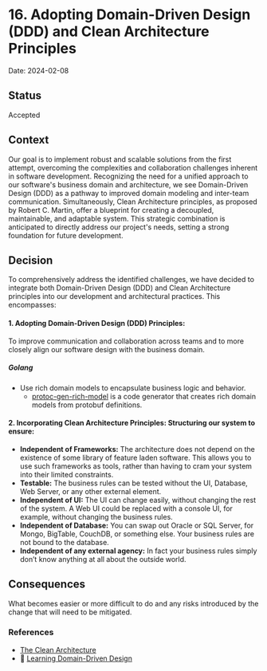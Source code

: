 # 16. Adopting Domain-Driven Design (DDD) and Clean Architecture Principles

Date: 2024-02-08

## Status

Accepted

## Context

Our goal is to implement robust and scalable solutions from the first attempt, overcoming the complexities and 
collaboration challenges inherent in software development. Recognizing the need for a unified approach to our 
software's business domain and architecture, we see Domain-Driven Design (DDD) as a pathway to improved domain modeling 
and inter-team communication. Simultaneously, Clean Architecture principles, as proposed by Robert C. Martin, 
offer a blueprint for creating a decoupled, maintainable, and adaptable system. This strategic combination is anticipated 
to directly address our project's needs, setting a strong foundation for future development.

## Decision

To comprehensively address the identified challenges, we have decided to integrate both Domain-Driven Design (DDD) 
and Clean Architecture principles into our development and architectural practices. This encompasses:

#### 1. **Adopting Domain-Driven Design (DDD) Principles:** 

To improve communication and collaboration across teams and to more closely align our software design with the business domain.

##### Golang

- Use rich domain models to encapsulate business logic and behavior.
  - [protoc-gen-rich-model](../pkg/protoc/protoc-gen-rich-model/README.md) is a code generator that creates rich domain models from protobuf definitions.

#### 2. **Incorporating Clean Architecture Principles:** Structuring our system to ensure:

  - **Independent of Frameworks:** The architecture does not depend on the existence of some library 
of feature laden software. This allows you to use such frameworks as tools, rather than having 
to cram your system into their limited constraints.
  - **Testable:** The business rules can be tested without the UI, Database, Web Server, or any other external element.
  - **Independent of UI:** The UI can change easily, without changing the rest of the system. 
A Web UI could be replaced with a console UI, for example, without changing the business rules.
  - **Independent of Database:** You can swap out Oracle or SQL Server, for Mongo, BigTable, CouchDB, or something else. 
Your business rules are not bound to the database.
  - **Independent of any external agency:** In fact your business rules simply don’t know anything at all about the outside world.

## Consequences

What becomes easier or more difficult to do and any risks introduced by the change that will need to be mitigated.

### References

- [The Clean Architecture](https://blog.cleancoder.com/uncle-bob/2012/08/13/the-clean-architecture.html)
- 📖 [Learning Domain-Driven Design](https://www.oreilly.com/library/view/learning-domain-driven-design/9781098100124/)
